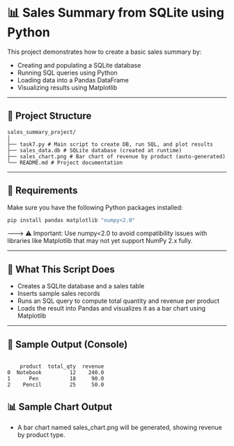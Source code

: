 # 📊 Sales Summary from SQLite using Python

This project demonstrates how to create a basic sales summary by:

- Creating and populating a SQLite database  
- Running SQL queries using Python  
- Loading data into a Pandas DataFrame  
- Visualizing results using Matplotlib

--- 

## 📁 Project Structure

```
sales_summary_project/
│
├── task7.py # Main script to create DB, run SQL, and plot results
├── sales_data.db # SQLite database (created at runtime)
├── sales_chart.png # Bar chart of revenue by product (auto-generated)
└── README.md # Project documentation
```


---

## 🚀 Requirements

Make sure you have the following Python packages installed:

```bash
pip install pandas matplotlib "numpy<2.0"
```

---> ⚠️ Important: Use numpy<2.0 to avoid compatibility issues with libraries like Matplotlib that may not yet support NumPy 2.x fully.

---

## 🧠 What This Script Does
  - Creates a SQLite database and a sales table
  - Inserts sample sales records
  - Runs an SQL query to compute total quantity and revenue per product
  - Loads the result into Pandas and visualizes it as a bar chart using Matplotlib

---

## 📝 Sample Output (Console)

```

    product  total_qty  revenue
0  Notebook         12    240.0
1      Pen          18     90.0
2    Pencil         25     50.0

```
## 📊 Sample Chart Output

  - A bar chart named sales_chart.png will be generated, showing revenue by product type.


